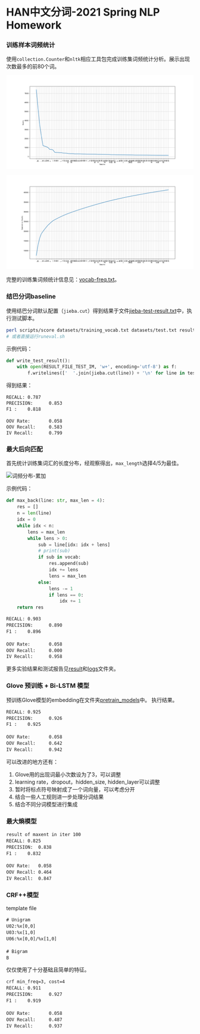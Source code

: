 ﻿# HAN中文分词-2021 Spring NLP Homework

### 训练样本词频统计

使用`collection.Counter`和`nltk`相应工具包完成训练集词频统计分析。展示出现次数最多的前80个词。

![词频](./notebooks/前80个词的词频.png)

![词频-累加](./notebooks/前80个词的词频-累加.png)

完整的训练集词频统计信息见：[vocab-freq.txt](./results/vocab-freq.txt)。

### 结巴分词baseline

使用结巴分词默认配置（`jieba.cut`）得到结果于文件[jieba-test-result.txt](results/jieba-test-result.txt)中，执行测试脚本。

```bash
perl scripts/score datasets/training_vocab.txt datasets/test.txt results/jieba-test-result.txt
# 或者直接运行runeval.sh
```

示例代码：
```python
def write_test_result():
    with open(RESULT_FILE_TEST_IM, 'w+', encoding='utf-8') as f:
        f.writelines(['  '.join(jieba.cut(line)) + '\n' for line in test_raw])
```

得到结果：

```
RECALL: 0.787
PRECISION:      0.853
F1 :    0.818

OOV Rate:       0.058
OOV Recall:     0.583
IV Recall:      0.799
```


### 最大后向匹配

首先统计训练集词汇的长度分布，经观察得出，`max_length`选择4/5为最佳。

![词频分布-累加](notebooks/训练集词长度频率分布-累加.png)

示例代码：
```python
def max_back(line: str, max_len = 4):
    res = []
    n = len(line)
    idx = 0
    while idx < n:
        lens = max_len
        while lens > 0:
            sub = line[idx: idx + lens]
            # print(sub)
            if sub in vocab:
                res.append(sub)
                idx += lens
                lens = max_len
            else:
                lens -= 1
                if lens == 0:
                    idx += 1
    return res
```

```txt
RECALL: 0.903
PRECISION:      0.890
F1 :    0.896

OOV Rate:       0.058
OOV Recall:     0.000
IV Recall:      0.958
```

更多实验结果和测试报告见[result](./results/)和[logs](./logs/)文件夹。

### Glove 预训练 + Bi-LSTM 模型

预训练Glove模型的embedding在文件夹[pretrain_models](https://github.com/RonDen/HanTokenization/tree/main/pretrained_models)中。
执行结果。

```txt
RECALL: 0.925
PRECISION:      0.926
F1 :    0.925

OOV Rate:       0.058
OOV Recall:     0.642
IV Recall:      0.942
```

可以改进的地方还有：

1. Glove用的出现词最小次数设为了3，可以调整
2. learning rate，dropout，hidden_size, hidden_layer可以调整
3. 暂时将标点符号映射成了一个词向量，可以考虑分开
4. 结合一些人工规则进一步处理分词结果
5. 结合不同分词模型进行集成


### 最大熵模型

```txt
result of maxent in iter 100
RECALL:	0.825
PRECISION:	0.838
F1 :	0.832

OOV Rate:	0.058
OOV Recall:	0.464
IV Recall:	0.847
```


### CRF++模型
template file
```txt
# Unigram
U02:%x[0,0]
U03:%x[1,0]
U06:%x[0,0]/%x[1,0]

# Bigram
B
```
仅仅使用了十分基础且简单的特征。

```txt
crf min_freq=3, cost=4
RECALL: 0.911
PRECISION:      0.927
F1 :    0.919

OOV Rate:       0.058
OOV Recall:     0.487
IV Recall:      0.937
```

